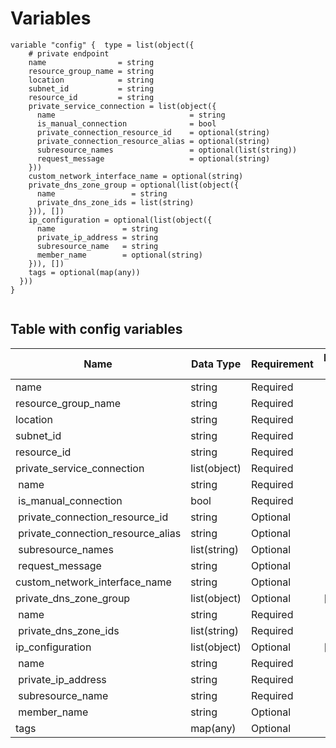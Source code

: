 # Variables

```
variable "config" {  type = list(object({
    # private endpoint
    name                = string
    resource_group_name = string
    location            = string
    subnet_id           = string
    resource_id         = string
    private_service_connection = list(object({
      name                              = string
      is_manual_connection              = bool
      private_connection_resource_id    = optional(string)
      private_connection_resource_alias = optional(string)
      subresource_names                 = optional(list(string))
      request_message                   = optional(string)
    }))
    custom_network_interface_name = optional(string)
    private_dns_zone_group = optional(list(object({
      name                 = string
      private_dns_zone_ids = list(string)
    })), [])
    ip_configuration = optional(list(object({
      name               = string
      private_ip_address = string
      subresource_name   = string
      member_name        = optional(string)
    })), [])
    tags = optional(map(any))
  }))
}


```


## Table with config variables

| Name | Data Type | Requirement | Default Value | Comment |
| ------- | --------- | ----------- | ------------- | ------- |
|name | string | Required |  |  |
|resource_group_name | string | Required |  |  |
|location | string | Required |  |  |
|subnet_id | string | Required |  |  |
|resource_id | string | Required |  |  |
|private_service_connection | list(object) | Required |  |  |
|&nbsp;name | string | Required |  |  |
|&nbsp;is_manual_connection | bool | Required |  |  |
|&nbsp;private_connection_resource_id | string | Optional |  |  |
|&nbsp;private_connection_resource_alias | string | Optional |  |  |
|&nbsp;subresource_names | list(string) | Optional |  |  |
|&nbsp;request_message | string | Optional |  |  |
|custom_network_interface_name | string | Optional |  |  |
|private_dns_zone_group | list(object) | Optional | [] |  |
|&nbsp;name | string | Required |  |  |
|&nbsp;private_dns_zone_ids | list(string) | Required |  |  |
|ip_configuration | list(object) | Optional | [] |  |
|&nbsp;name | string | Required |  |  |
|&nbsp;private_ip_address | string | Required |  |  |
|&nbsp;subresource_name | string | Required |  |  |
|&nbsp;member_name | string | Optional |  |  |
|tags | map(any) | Optional |  |  |


